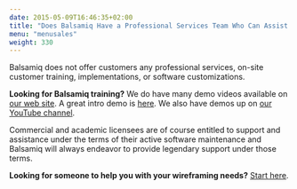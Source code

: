 ```yaml
---
date: 2015-05-09T16:46:35+02:00
title: "Does Balsamiq Have a Professional Services Team Who Can Assist with on-Site Training, Implementation and/or Software Customizations?"
menu: "menusales"
weight: 330
---
```


Balsamiq does not offer customers any professional services, on-site customer training, implementations, or software customizations.

**Looking for Balsamiq training?** We do have many demo videos available on [our web site](/). A great intro demo is [here](/tutorials/introvideo/). We also have demos up on [our YouTube channel](http://www.youtube.com/user/Balsamiq).

Commercial and academic licensees are of course entitled to support and assistance under the terms of their active software maintenance and Balsamiq will always endeavor to provide legendary support under those terms.

**Looking for someone to help you with your wireframing needs?** [Start here](/resources/lookingforhelp/).